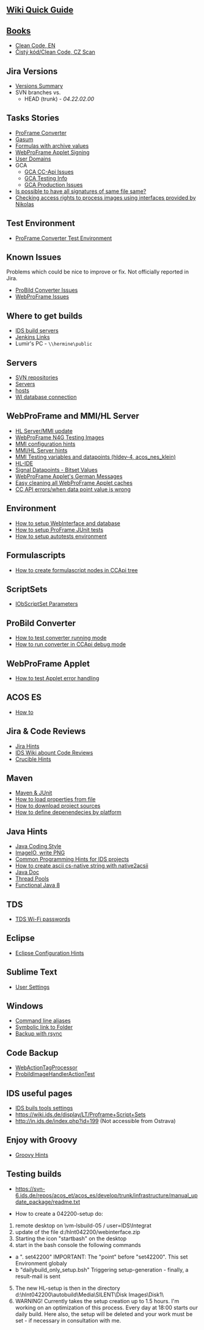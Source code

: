[Wiki Quick Guide](how-to.md)
-----------------------------

[Books](books.md)
-----
* [Clean Code, EN](books/Clean_Code_-_A_Handbook_of_Agile_Software_Craftsmanship_\(Prentice_Hall,_Aug_2008\).pdf)
* [Čistý kód/Clean Code, CZ Scan](books/Clean_Code_\(cz\)_Scan.pdf)

Jira Versions
-------------
* [Versions Summary](http://jira2.ids.de/browse/CC/?selectedTab=com.atlassian.jira.jira-projects-plugin:summary-panel)
* SVN branches vs. 
  * HEAD (trunk) - *04.22.02.00*

Tasks Stories
-------------
* [ProFrame Converter](tasks/proframe-converter-notes.md)  
* [Gasum](gasum.md)
* [Formulas with archive values](webproframe_archive_values.md)
* [WebProFrame Applet Signing](webproframe_applet_sign.md)
* [User Domains](task_user_domains.md)
* GCA
  * [GCA CC-Api Issues](gca/gca_ccapi_issues.md)
  * [GCA Testing Info](gca/gca_testing.md)
  * [GCA Production Issues](gca/gca_production_issue.md)
* [Is possible to have all signatures of same file same?](sign_without_random.md)
* [Checking access rights to process images using interfaces provided by Nikolas](gca/gca_process_images_access_rights.md)

Test Environment
----------------
* [ProFrame Converter Test Environment](proframe_converter_test_env.md)

Known Issues 
------------
Problems which could be nice to improve or fix. Not officially reported in Jira.

* [ProBild Converter Issues](probildconverter_issues.md)
* [WebProFrame Issues](webproframe_issues.md)

Where to get builds
-------------------
* [IDS build servers](build_servers.md)
* [Jenkins Links](jenkins_links.md)
* Lumir's PC - `\\hermine\public`

Servers
-------
* [SVN repositories](svn_repositories.md)
* [Servers](Servers.md)
* [hosts](hosts.md)
* [WI database connection](wi_database.md)

WebProFrame and MMI/HL Server
-----------------------------
* [HL Server/MMI update](hl_update.md)
* [WebProFrame N4G Testing Images](webproframe_testing_images.md)
* [MMI configuration hints](mmi_hints.md)
* [MMI/HL Server hints](mmi_usage_hints.md)
* [MMI Testing variables and datapoints (hldev-4, acos_nes_klein)](datapoints.md) 
* [HL-IDE](hl_ide.md)
* [Signal Datapoints - Bitset Values](ccapi_signal_values.md)
* [WebProFrame Applet's German Messages](webproframe_applet_german_messages.md)
* [Easy cleaning all WebProFrame Applet caches](webproframe_applet_clean_cache.md)
* [CC API errors/when data point value is wrong](ccapi_log.md)

Environment
-----------
* [How to setup WebInterface and database](webinterface_installation.md)
* [How to setup ProFrame JUnit tests](proframe_tests.md)
* [How to setup autotests environment](autotests.md)

Formulascripts
--------------
* [How to create formulascript nodes in CCApi tree](howto_create_formulascript_nodes.md)

ScriptSets
----------
* [IObScriptSet Parameters](webproframe_iobscriptset_parameters.md)

ProBild Converter
------------------
* [How to test converter running mode](probild_converter_running_mode.md)
* [How to run converter in CCApi debug mode](probild_converter_debug.md)

WebProFrame Applet
------------------
* [How to test Applet error handling](webproframe_applet_errors_testing.md)

ACOS ES
--------
* [How to](acos_es.md)

Jira & Code Reviews
-------------------
* [Jira Hints](jira_hints.md)
* [IDS Wiki abount Code Reviews](https://172.31.0.17:8443/display/GBE/Code-Reviews)
* [Crucible Hints](crucible_hints.md)

Maven 
-----
* [Maven & JUnit](maven_junit.md)
* [How to load properties from file](maven_properties.md)
* [How to download project sources](maven_download_sources.md)
* [How to define depenendecies by platform](maven_os_arch.md)

Java Hints
----------
* [Java Coding Style](java_coding_style.md)
* [ImageIO, write PNG](java_image_io_png.md)
* [Common Programming Hints for IDS projects](ids_programming_hints.md)
* [How to create ascii cs-native string with native2acsii](java_native2ascii.md)
* [Java Doc](java_doc.md)
* [Thread Pools](java_thread_pools.md)
* [Functional Java 8](java8_functional.md)

TDS
---
* [TDS Wi-Fi passwords](tds_wifi.md)

Eclipse
-------
* [Eclipse Configuration Hints](eclipse_hints.md)

Sublime Text
------------
* [User Settings](sublimetext_user_settings.md)

Windows
-------
* [Command line aliases](win_cmd_aliases.md)
* [Symbolic link to Folder](win_symlinks.md)
* [Backup with rsync](win_rsync.md)


Code Backup
-----------
* [WebActionTagProcessor](webactiontagprocessor.md)
* [ProbildImageHandlerActionTest](probildimagehandleractionTest.md)

IDS useful pages
---------------------

* [IDS buils tools settings](https://svn-8.ids.de/repos/ids_commons/ids_commons/develop/build-tools/)
* https://wiki.ids.de/display/LT/Proframe+Script+Sets
* http://in.ids.de/index.php?id=199 (Not accessible from Ostrava)

Enjoy with Groovy
-----------------
* [Groovy Hints](groovy_hints.md)

Testing builds
--------------
* https://svn-6.ids.de/repos/acos_et/acos_es/develop/trunk/infrastructure/manual_update_package/readme.txt

* How to create a 042200-setup do:
1. remote desktop on \\vm-lsbuild-05 / user=IDS\Integrat
2. update of the file d:/hlnt042200/webinterface.zip
3. Starting the icon "startbash" on the desktop
4. start in the bash console the following commands
- a ". set42200"
IMPORTANT: The "point" before "set42200". This set Environment globaly
- b "dailybuild_only_setup.bsh"
Triggering setup-generation - finally, a result-mail is sent
5. The new HL-setup is then in the directory
d:\hlnt042200\autobuild\Media\SILENT\Disk Images\Disk1\
6. WARNING!
Currently takes the setup creation up to 1.5 hours.
I'm working on an optimization of this process.
Every day at 18:00 starts our daily build.
Here also, the setup will be deleted and your work must be set - if necessary in consultation with me.

